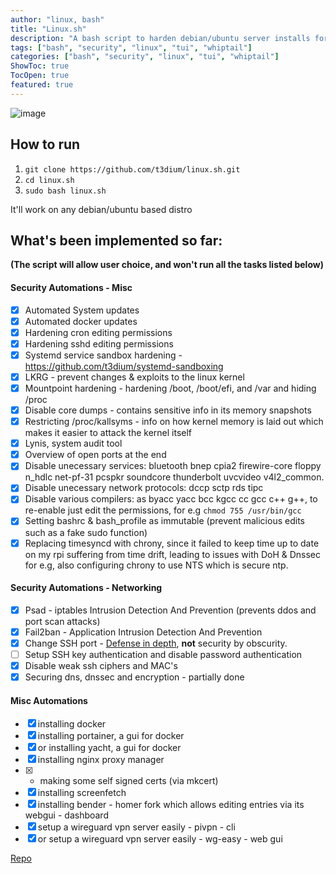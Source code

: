 ```yaml
---
author: "linux, bash"
title: "Linux.sh"
description: "A bash script to harden debian/ubuntu server installs for security, as well as automating some other useful tasks like setting up a wireguard vpn."
tags: ["bash", "security", "linux", "tui", "whiptail"]
categories: ["bash", "security", "linux", "tui", "whiptail"]
ShowToc: true
TocOpen: true
featured: true
---
```


![image](https://user-images.githubusercontent.com/83690012/228189115-40b4ed83-4391-430e-aaaf-96c221eb73fa.png)

## How to run
1) `git clone https://github.com/t3dium/linux.sh.git`
2) `cd linux.sh`
3) `sudo bash linux.sh`

It'll work on any debian/ubuntu based distro

## What's been implemented so far:
**(The script will allow user choice, and won't run all the tasks listed below)**
#### Security Automations - Misc
- [x] Automated System updates
- [x] Automated docker updates
- [x] Hardening cron editing permissions
- [x] Hardening sshd editing permissions
- [x] Systemd service sandbox hardening - https://github.com/t3dium/systemd-sandboxing
- [x] LKRG - prevent changes & exploits to the linux kernel
- [X] Mountpoint hardening - hardening /boot, /boot/efi, and /var and hiding /proc
- [x] Disable core dumps - contains sensitive info in its memory snapshots
- [x] Restricting /proc/kallsyms - info on how kernel memory is laid out which makes it easier to attack the kernel itself
- [x] Lynis, system audit tool
- [x] Overview of open ports at the end 
- [x] Disable unecessary services: bluetooth bnep cpia2 firewire-core floppy n_hdlc net-pf-31 pcspkr soundcore thunderbolt uvcvideo v4l2_common.
- [x] Disable unecessary network protocols: dccp sctp rds tipc
- [x] Disable various compilers: as byacc yacc bcc kgcc cc gcc c++ g++, to re-enable just edit the permissions, for e.g ``chmod 755 /usr/bin/gcc``
- [x] Setting bashrc & bash_profile as immutable (prevent malicious edits such as a fake sudo function)
- [x] Replacing timesyncd with chrony, since it failed to keep time up to date on my rpi suffering from time drift, leading to issues with DoH & Dnssec for e.g, also configuring chrony to use NTS which is secure ntp.

#### Security Automations - Networking
- [x] Psad - iptables Intrusion Detection And Prevention (prevents ddos and port scan attacks)
- [x] Fail2ban - Application Intrusion Detection And Prevention 
- [x] Change SSH port - [Defense in depth](https://en.m.wikipedia.org/wiki/Defense_in_depth_(computing)), **not** security by obscurity.
- [ ] Setup SSH key authentication and disable password authentication
- [x] Disable weak ssh ciphers and MAC's 
- [x] Securing dns, dnssec and encryption - partially done
 
#### Misc Automations
- [x] installing docker
- [x] installing portainer, a gui for docker
- [x] or installing yacht, a gui for docker
- [x] installing nginx proxy manager 
- [x] + making some self signed certs (via mkcert)
- [x] installing screenfetch
- [x] installing bender - homer fork which allows editing entries via its webgui - dashboard
- [x] setup a wireguard vpn server easily - pivpn - cli
- [x] or setup a wireguard vpn server easily - wg-easy - web gui

[Repo](https://github.com/t3dium/linux.sh)
